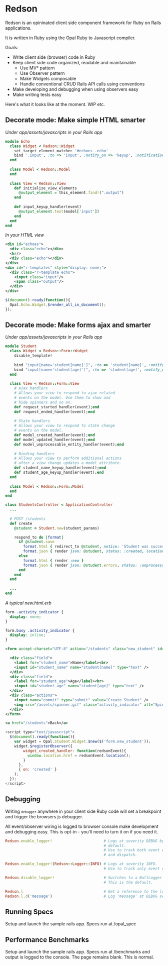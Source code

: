 # Redson

Redson is an opininated client side component framework for Ruby on Rails applications. 

It is written in Ruby using the Opal Ruby to Javascript compiler.

Goals:

* Write client side (browser) code in Ruby
* Keep client side code organized, readable and maintainable
  * Use MV* pattern
  * Use Observer pattern
  * Make Widgets composable
  * Handle conventional CRUD Rails API calls using conventions
* Make developing and debugging when using observers easy
* Make writing tests easy

Here's what it looks like at the moment. WIP etc.

## Decorate mode: Make simple HTML smarter

_Under app/assets/javascripts in your Rails app_
```ruby
module Echo
  class Widget < Redson::Widget
    set_target_element_matcher '#echoes .echo'
    bind '.input', :to => 'input', :notify_on => 'keyup', :notification_handler => :input_keyup_handler    
  end
  
  class Model < Redson::Model
  end
  
  class View < Redson::View
    def initialize_view_elements
      @output_element = this_element.find!(".output")
    end
    
    def input_keyup_handler(event)
      @output_element.text(model['input'])
    end
  end
end
```

_In your HTML view_
```xml
<div id="echoes">
  <div class="echo"></div>
  <hr/>
  <div class="echo"></div>
</div>
<div id="r-templates" style="display: none;">
  <div class="r-template echo">
    <input class="input"/>
    <span class="output"/>
  </div>
</div>
```

```javascript
$(document).ready(function(){
  Opal.Echo.Widget.$render_all_in_document();
});
```

## Decorate mode: Make forms ajax and smarter

_Under app/assets/javascripts in your Rails app_
```ruby
module Student
  class Widget < Redson::Form::Widget
    disable_template!
    
    bind "input[name='student[name]']", :to => 'student[name]', :notify_on => 'keyup', :notification_handler => :student_name_keyup_handler
    bind "input[name='student[age]']", :to => 'student[age]', :notify_on => 'keyup', :notification_handler => :student_age_keyup_handler
  end
  
  class View < Redson::Form::View
    # Ajax handlers 
    # Allows your view to respond to ajax related
    # events on the model. Use them to show and 
    # hide spinners and so on.
    def request_started_handler(event);end
    def request_ended_handler(event);end
    
    # State handlers 
    # Allows your view to respond to state change
    # events on the model.
    def model_created_handler(event);end
    def model_updated_handler(event);end
    def model_unprocessable_entity_handler(event);end
    
    # Binding handlers
    # Allows your view to perform additional actions
    # after a view change updates a model attribute.
    def student_name_keyup_handler(event);end
    def student_age_keyup_handler(event);end
  end
  
  class Model < Redson::Form::Model
  end
end
```

```ruby
class StudentsController < ApplicationController
  ...
  
  # POST /students
  def create
    @student = Student.new(student_params)

    respond_to do |format|
      if @student.save
        format.html { redirect_to @student, notice: 'Student was successfully created.' }
        format.json { render json: @student, status: :created, location: student_url(@student) }
      else
        format.html { render :new }
        format.json { render json: @student.errors, status: :unprocessable_entity }
      end
    end
  end
  
  ...
end
```

_A typical new.html.erb_

```css
form .activity_indicator {
  display: none;
}

form.busy .activity_indicator {
  display: inline;
}
```

```xml
<form accept-charset="UTF-8" action="/students" class="new_student" id="new_student" method="post"><div style="display:none"><input name="utf8" type="hidden" value="&#x2713;" /><input name="authenticity_token" type="hidden" value="VaRmf+SWll5NSJPggOQ2I2zYMxYGEP53HBdTzzLjIMw=" /></div>

  <div class="field">
    <label for="student_name">Name</label><br>
    <input id="student_name" name="student[name]" type="text" />
  </div>
  <div class="field">
    <label for="student_age">Age</label><br>
    <input id="student_age" name="student[age]" type="text" />
  </div>
  <div class="actions">
    <input name="commit" type="submit" value="Create Student" />
    <img src="/assets/spinner.gif" class="activity_indicator" alt="Spinner">
  </div>
</form>

<a href="/students">Back</a>

```

```javascript
<script type="text/javascript">
  $(document).ready(function(){
    var widget = Opal.Student.Widget.$new($('form.new_student'));
    widget.$registerObserver({
        widget_created_handler: function(redsonEvent){
          window.location.href = redsonEvent.location();
        }
      },
      { on: 'created' }
    );
  });
</script>
```

## Debugging

Writing <code>`debugger`</code> anywhere in your client side Ruby code will set a breakpoint and trigger the browsers js debugger.

All event/observer wiring is logged to browser console make development and debugging easy. This is opt-in - you'll need to turn it on if you need it.

```ruby
Redson.enable_logger!                       # Logs at severity DEBUG by
                                            # default. 
                                            # Use to track both event wiring
                                            # and dispatch.

Redson.enable_logger!(Redson::Logger::INFO) # Logs at severity INFO. 
                                            # Use to track only event dispatch.

Redson.disable_logger!                      # Switches to a NullLogger. 
                                            # This is the default.

Redson.l                                    # Get a reference to the logger.
Redson.l.d('message')                       # Log 'message' at DEBUG severity.

```

## Running Specs

Setup and launch the sample rails app. Specs run at /opal_spec

## Performance Benchmarks

Setup and launch the sample rails app. Specs run at /benchmarks and output is logged to the console. The page remains blank. This is normal.
